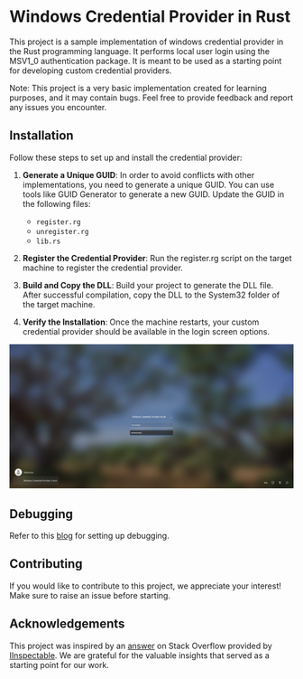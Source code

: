 # Windows Credential Provider in Rust
This project is a sample implementation of windows credential provider in the Rust programming language. It performs local user login using the MSV1_0 authentication package. It is meant to be used as a starting point for developing custom credential providers.

Note: This project is a very basic implementation created for learning purposes, and it may contain bugs. Feel free to provide feedback and report any issues you encounter. 

## Installation
Follow these steps to set up and install the credential provider:

1. **Generate a Unique GUID**: In order to avoid conflicts with other implementations,  you need to generate a unique GUID. You can use tools like GUID Generator to generate a new GUID. Update the GUID in the following files:
    - `register.rg`
    - `unregister.rg`
    - `lib.rs`


2. **Register the Credential Provider**: Run the register.rg script on the target machine to register the credential provider.

3. **Build and Copy the DLL**: Build your project to generate the DLL file. After successful compilation, copy the DLL to the System32 folder of the target machine.


4. **Verify the Installation**: Once the machine restarts, your custom credential provider should be available in the login screen options.

![Screenshot of WCP](/assets/wcp_image.png)

## Debugging
Refer to this [blog](https://blog.subcom.tech/setting-up-a-windows-machine-for-drivers-and-minifilters-testing-and-debugging-using-virtualkd-redux/) for setting up debugging. 


## Contributing
If you would like to contribute to this project, we appreciate your interest! Make sure to raise an issue before starting.

## Acknowledgements
 This project was inspired by an [answer](https://stackoverflow.com/a/75290255/22244436) on Stack Overflow provided by [IInspectable](https://stackoverflow.com/users/1889329/iinspectable). We are grateful for the valuable insights that served as a starting point for our work.